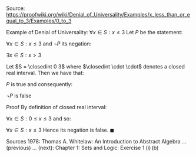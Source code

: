 # 

Source: https://proofwiki.org/wiki/Denial_of_Universality/Examples/x_less_than_or_equal_to_3/Examples/0_to_3

Example of Denial of Universality: $\forall x \in S: x \le 3$
Let $P$ be the statement:

$\forall x \in S: x \le 3$
and $\lnot P$ its negation:

$\exists x \in S: x > 3$

Let $S = \closedint 0 3$ where $\closedint \cdot \cdot$ denotes a closed real interval.
Then we have that:

$P$ is true
and consequently:

$\lnot P$ is false


Proof
By definition of closed real interval:

$\forall x \in S: 0 \le x \le 3$
and so:

$\forall x \in S: x \le 3$
Hence its negation is false.
$\blacksquare$


Sources
1978: Thomas A. Whitelaw: An Introduction to Abstract Algebra ... (previous) ... (next): Chapter $1$: Sets and Logic: Exercise $1 \ \text {(i)} \, \text {(b)}$




